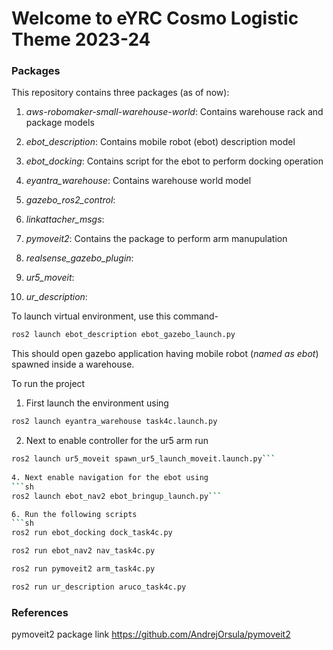 # Welcome to eYRC Cosmo Logistic Theme 2023-24

### Packages
This repository contains three packages (as of now):
1. *aws-robomaker-small-warehouse-world*: Contains warehouse rack and package models

2. *ebot_description*: Contains mobile robot (ebot) description model

3. *ebot_docking*: Contains script for the ebot to perform docking operation

4. *eyantra_warehouse*: Contains warehouse world model

5. *gazebo_ros2_control*:

6. *linkattacher_msgs*:

7. *pymoveit2*: Contains the package to perform arm manupulation

8. *realsense_gazebo_plugin*:

9. *ur5_moveit*:

10. *ur_description*:


To launch virtual environment, use this command-

```sh
ros2 launch ebot_description ebot_gazebo_launch.py
```

This should open gazebo application having mobile robot (*named as ebot*) spawned inside a warehouse.

To run the project
1. First launch the environment using
```sh
ros2 launch eyantra_warehouse task4c.launch.py
```
2. Next to enable controller for the ur5 arm run
```sh
ros2 launch ur5_moveit spawn_ur5_launch_moveit.launch.py```
   
4. Next enable navigation for the ebot using
```sh
ros2 launch ebot_nav2 ebot_bringup_launch.py```

6. Run the following scripts
```sh
ros2 run ebot_docking dock_task4c.py
```
```sh
ros2 run ebot_nav2 nav_task4c.py
```
```sh
ros2 run pymoveit2 arm_task4c.py
```
```sh
ros2 run ur_description aruco_task4c.py
```

### References

pymoveit2 package link https://github.com/AndrejOrsula/pymoveit2


